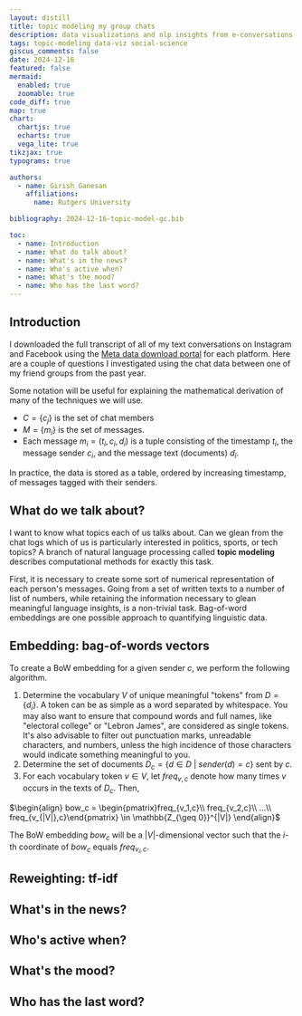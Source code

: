 ```yaml
---
layout: distill
title: topic modeling my group chats
description: data visualizations and nlp insights from e-conversations
tags: topic-modeling data-viz social-science
giscus_comments: false
date: 2024-12-16
featured: false
mermaid:
  enabled: true
  zoomable: true
code_diff: true
map: true
chart:
  chartjs: true
  echarts: true
  vega_lite: true
tikzjax: true
typograms: true

authors:
  - name: Girish Ganesan
    affiliations: 
      name: Rutgers University

bibliography: 2024-12-16-topic-model-gc.bib

toc:
  - name: Introduction
  - name: What do talk about?
  - name: What's in the news?
  - name: Who's active when?
  - name: What's the mood?
  - name: Who has the last word?
---
```


## Introduction

I downloaded the full transcript of all of my text conversations on Instagram and Facebook using the [Meta data download portal](https://www.facebook.com/help/212802592074644?helpref=faq_content) for each platform. Here are a couple of questions I investigated using the chat data between one of my friend groups from the past year.

Some notation will be useful for explaining the mathematical derivation of many of the techniques we will use. 
* $C = \{c_j\}$ is the set of chat members
* $M = \{m_i\}$ is the set of messages. 
* Each message $m_i=(t_i, c_i, d_i)$ is a tuple consisting of the timestamp $t_i$, the message sender $c_i$, and the message text (documents) $d_i$. 

In practice, the data is stored as a table, ordered by increasing timestamp, of messages tagged with their senders.


## What do we talk about?
I want to know what topics each of us talks about. Can we glean from the chat logs which of us is particularly interested in politics, sports, or tech topics? A branch of natural language processing called **topic modeling** describes computational methods for exactly this task. 

First, it is necessary to create some sort of numerical representation of each person's messages. Going from a set of written texts to a number of list of numbers, while retaining the information necessary to glean meaningful language insights, is a non-trivial task. Bag-of-word embeddings are one possible approach to quantifying linguistic data. 

## Embedding: bag-of-words vectors

To create a BoW embedding for a given sender $c$, we perform the following algorithm. 

1. Determine the vocabulary $V$ of unique meaningful "tokens" from $D = \{d_i\}$. A token can be as simple as a word separated by whitespace. You may also want to ensure that compound words and full names, like "electoral college" or "Lebron James", are considered as single tokens. It's also advisable to filter out punctuation marks, unreadable characters, and numbers, unless the high incidence of those characters would indicate something meaningful to you. 
2. Determine the set of documents $D_c=\{d\in D~|~sender(d) = c\}$ sent by $c$. 
3. For each vocabulary token $v\in V$, let $freq_{v,c}$ denote how many times $v$ occurs in the texts of $D_c$. Then,

$\begin{align}
  bow_c = \begin{pmatrix}freq_{v_1,c}\\ freq_{v_2,c}\\ ...\\ freq_{v_{|V|},c}\end{pmatrix} \in \mathbb{Z_{\geq 0}}^{|V|}
\end{align}$

The BoW embedding $bow_c$ will be a $|V|$-dimensional vector such that the $i$-th coordinate of $bow_c$ equals $freq_{v_i,c}$.

## Reweighting: tf-idf

<!-- NMF - personal -->



## What's in the news?
<!-- NMF - over time -->

## Who's active when?
<!-- time heatmap -->

## What's the mood?
<!-- rolling VADER sentiment -->

## Who has the last word?
<!-- double bar chart  -->


